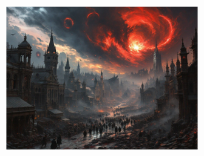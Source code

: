 ![Epic battlefield scene of Victorian-gothic city under siege. Coalition forces advance through streets while reality tears float in sky. Cosmic horrors emerge from rifts while soldiers fight. Architecture shows both damage and reality distortion. Dawn lighting with blood-red sky.](illustration_caption_2.jpeg)
